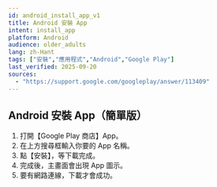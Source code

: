 ```yaml
---
id: android_install_app_v1
title: Android 安裝 App
intent: install_app
platform: Android
audience: older_adults
lang: zh-Hant
tags: ["安裝","應用程式","Android","Google Play"]
last_verified: 2025-09-20
sources:
  - "https://support.google.com/googleplay/answer/113409"
---
```


## Android 安裝 App（簡單版）

1. 打開【Google Play 商店】App。  
2. 在上方搜尋框輸入你要的 App 名稱。  
3. 點【安裝】，等下載完成。  
4. 完成後，主畫面會出現 App 圖示。  
5. 要有網路連線，下載才會成功。
